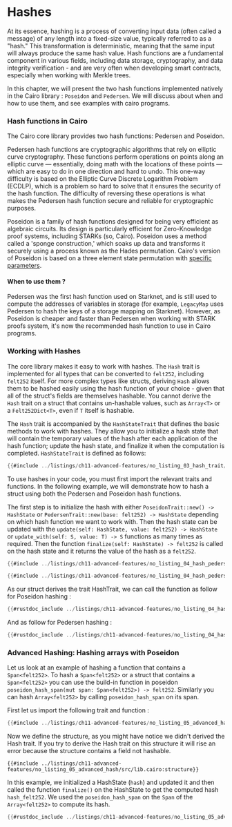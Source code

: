 # Hashes

At its essence, hashing is a process of converting input data (often called a message) of any length into a fixed-size value, typically referred to as a "hash." This transformation is deterministic, meaning that the same input will always produce the same hash value. Hash functions are a fundamental component in various fields, including data storage, cryptography, and data integrity verification - and are very often when developing smart contracts, especially when working with Merkle trees.

In this chapter, we will present the two hash functions implemented natively in the Cairo library : `Poseidon` and `Pedersen`. We will discuss about when and how to use them, and see examples with cairo programs.

### Hash functions in Cairo

The Cairo core library provides two hash functions: Pedersen and Poseidon.

Pedersen hash functions are cryptographic algorithms that rely on elliptic curve cryptography. These functions perform operations on points along an elliptic curve — essentially, doing math with the locations of these points — which are easy to do in one direction and hard to undo. This one-way difficulty is based on the Elliptic Curve Discrete Logarithm Problem (ECDLP), which is a problem so hard to solve that it ensures the security of the hash function. The difficulty of reversing these operations is what makes the Pedersen hash function secure and reliable for cryptographic purposes.

Poseidon is a family of hash functions designed for being very efficient as algebraic circuits. Its design is particularly efficient for Zero-Knowledge proof systems, including STARKs (so, Cairo). Poseidon uses a method called a 'sponge construction,' which soaks up data and transforms it securely using a process known as the Hades permutation. Cairo's version of Poseidon is based on a three element state permutation with [specific parameters](https://github.com/starkware-industries/poseidon/blob/main/poseidon3.txt).

#### When to use them ?

Pedersen was the first hash function used on Starknet, and is still used to compute the addresses of variables in storage (for example, `LegacyMap` uses Pedersen to hash the keys of a storage mapping on Starknet). However, as Poseidon is cheaper and faster than Pedersen when working with STARK proofs system, it's now the recommended hash function to use in Cairo programs.

### Working with Hashes

The core library makes it easy to work with hashes. The `Hash` trait is implemented for all types that can be converted to `felt252`, including `felt252` itself. For more complex types like structs, deriving `Hash` allows them to be hashed easily using the hash function of your choice - given that all of the struct's fields are themselves hashable. You cannot derive the `Hash` trait on a struct that contains un-hashable values, such as `Array<T>` or a `Felt252Dict<T>`, even if `T` itself is hashable.

The `Hash` trait is accompanied by the `HashStateTrait` that defines the basic methods to work with hashes. They allow you to initialize a hash state that will contain the temporary values of the hash after each application of the hash function; update the hash state, and finalize it when the computation is completed. `HashStateTrait` is defined as follows:

```rust
{{#include ../listings/ch11-advanced-features/no_listing_03_hash_trait/src/lib.cairo:hashtrait}}
```

To use hashes in your code, you must first import the relevant traits and functions. In the following example, we will demonstrate how to hash a struct using both the Pedersen and Poseidon hash functions.

The first step is to initialize the hash with either `PoseidonTrait::new() -> HashState` or `PedersenTrait::new(base: felt252) -> HashState` depending on which hash function we want to work with. Then the hash state can be updated with the `update(self: HashState, value: felt252) -> HashState` or `update_with(self: S, value: T) -> S` functions as many times as required. Then the function `finalize(self: HashState) -> felt252` is called on the hash state and it returns the value of the hash as a `felt252`.

```rust
{{#include ../listings/ch11-advanced-features/no_listing_04_hash_pedersen/src/lib.cairo:import}}
```

```rust
{{#include ../listings/ch11-advanced-features/no_listing_04_hash_pedersen/src/lib.cairo:structure}}
```

As our struct derives the trait HashTrait, we can call the function as follow for Poseidon hashing :

```rust
{{#rustdoc_include ../listings/ch11-advanced-features/no_listing_04_hash_poseidon/src/lib.cairo:main}}
```

And as follow for Pedersen hashing :

```rust
{{#rustdoc_include ../listings/ch11-advanced-features/no_listing_04_hash_pedersen/src/lib.cairo:main}}

```

### Advanced Hashing: Hashing arrays with Poseidon

Let us look at an example of hashing a function that contains a `Span<felt252>`.
To hash a `Span<felt252>` or a struct that contains a `Span<felt252>` you can use the build-in function in poseidon
` poseidon_hash_span(mut span: Span<felt252>) -> felt252`. Similarly you can hash `Array<felt252>` by calling `poseidon_hash_span` on its span.

First let us import the following trait and function :

```rust
{{#include ../listings/ch11-advanced-features/no_listing_05_advanced_hash/src/lib.cairo:import}}
```

Now we define the structure, as you might have notice we didn't derived the Hash trait. If you try to derive the
Hash trait on this structure it will rise an error because the structure contains a field not hashable.

```rust, noplayground
{{#include ../listings/ch11-advanced-features/no_listing_05_advanced_hash/src/lib.cairo:structure}}

```

In this example, we initialized a HashState (`hash`) and updated it and then called the function `finalize()` on the
HashState to get the computed hash `hash_felt252`. We used the `poseidon_hash_span` on the `Span` of the `Array<felt252>` to compute its hash.

```rust
{{#rustdoc_include ../listings/ch11-advanced-features/no_listing_05_advanced_hash/src/lib.cairo:main}}

```
